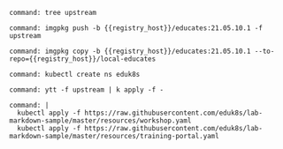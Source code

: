 ```terminal:execute
command: tree upstream
```

```terminal:execute
command: imgpkg push -b {{registry_host}}/educates:21.05.10.1 -f upstream
```

```terminal:execute
command: imgpkg copy -b {{registry_host}}/educates:21.05.10.1 --to-repo={{registry_host}}/local-educates
```

```terminal:execute
command: kubectl create ns eduk8s
```

```terminal:execute
command: ytt -f upstream | k apply -f -
```

```terminal:execute
command: |
  kubectl apply -f https://raw.githubusercontent.com/eduk8s/lab-markdown-sample/master/resources/workshop.yaml
  kubectl apply -f https://raw.githubusercontent.com/eduk8s/lab-markdown-sample/master/resources/training-portal.yaml
```

